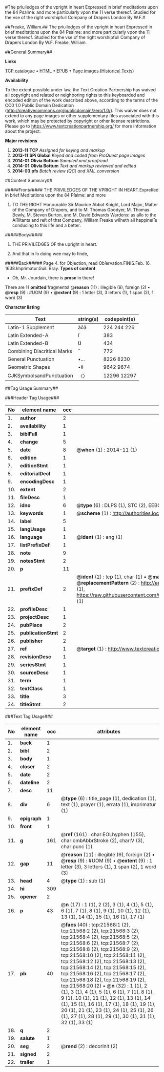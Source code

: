 #The priuiledges of the vpright in heart Expressed in brief meditations upon the 84 Psalme: and more particularly vpon the 11 verse thereof. Studied for the vse of the right worshipfull Company of Drapers London By W.F.#

##Freake, William.##
The priuiledges of the vpright in heart Expressed in brief meditations upon the 84 Psalme: and more particularly vpon the 11 verse thereof. Studied for the vse of the right worshipfull Company of Drapers London By W.F.
Freake, William.

##General Summary##

**Links**

[TCP catalogue](http://www.ota.ox.ac.uk/tcp/)  • 
[HTML](http://tei.it.ox.ac.uk/tcp/Texts-HTML/free/A01/A01235.html)  • 
[EPUB](http://tei.it.ox.ac.uk/tcp/Texts-EPUB/free/A01/A01235.epub) • 
[Page images (Historical Texts)](https://historicaltexts.jisc.ac.uk/eebo-99856052e)

**Availability**

To the extent possible under law, the Text Creation Partnership has waived all copyright and related or neighboring rights to this keyboarded and encoded edition of the work described above, according to the terms of the CC0 1.0 Public Domain Dedication (http://creativecommons.org/publicdomain/zero/1.0/). This waiver does not extend to any page images or other supplementary files associated with this work, which may be protected by copyright or other license restrictions. Please go to https://www.textcreationpartnership.org/ for more information about the project.

**Major revisions**

1. __2013-11__ __TCP__ *Assigned for keying and markup*
1. __2013-11__ __SPi Global__ *Keyed and coded from ProQuest page images*
1. __2014-01__ __Olivia Bottum__ *Sampled and proofread*
1. __2014-01__ __Olivia Bottum__ *Text and markup reviewed and edited*
1. __2014-03__ __pfs__ *Batch review (QC) and XML conversion*

##Content Summary##

#####Front#####
THE PRIVILEDGES OF THE VPRIGHT IN HEART.Expreſſed in brief Meditations upon the 84 Pſalme: and more 
1. TO THE RIGHT Honourable Sir Maurice Abbot Knight, Lord Major, Maſter of the Company of Drapers, and to M. Thomas Goodyer, M. Thomas Bewly, M. Steven Burton, and M. David Edwards Wardens: as alſo to the Aſſiſtants and reſt of that Company, William Freake wiſheth all happineſſe conducing to this life and a better.

#####Body#####

1. THE PRIVILEDGES OF the upright in heart.

1. And that in ſo doing wee may ſo finde,

#####Back#####
Page 4. for Objection, read Obſervation.FINIS.Feb. 16. 1638.Imprimatur.Guil. Bray.
**Types of content**

  * Oh, Mr. Jourdain, there is **prose** in there!

There are 11 **omitted** fragments! 
 @__reason__ (11) : illegible (9), foreign (2)  •  @__resp__ (9) : #UOM (9)  •  @__extent__ (9) : 1 letter (3), 3 letters (1), 1 span (2), 1 word (3)

**Character listing**


|Text|string(s)|codepoint(s)|
|---|---|---|
|Latin-1 Supplement|àôâ|224 244 226|
|Latin Extended-A|ſ|383|
|Latin Extended-B|Ʋ|434|
|Combining             Diacritical Marks|̄|772|
|General Punctuation|•…|8226 8230|
|Geometric Shapes|▪◊|9642 9674|
|CJKSymbolsandPunctuation|〈〉|12296 12297|

##Tag Usage Summary##

###Header Tag Usage###

|No|element name|occ|attributes|
|---|---|---|---|
|1.|__author__|2||
|2.|__availability__|1||
|3.|__biblFull__|1||
|4.|__change__|5||
|5.|__date__|8| @__when__ (1) : 2014-11 (1)|
|6.|__edition__|1||
|7.|__editionStmt__|1||
|8.|__editorialDecl__|1||
|9.|__encodingDesc__|1||
|10.|__extent__|2||
|11.|__fileDesc__|1||
|12.|__idno__|6| @__type__ (6) : DLPS (1), STC (2), EEBO-CITATION (1), PROQUEST (1), VID (1)|
|13.|__keywords__|1| @__scheme__ (1) : http://authorities.loc.gov/ (1)|
|14.|__label__|5||
|15.|__langUsage__|1||
|16.|__language__|1| @__ident__ (1) : eng (1)|
|17.|__listPrefixDef__|1||
|18.|__note__|9||
|19.|__notesStmt__|2||
|20.|__p__|11||
|21.|__prefixDef__|2| @__ident__ (2) : tcp (1), char (1)  •  @__matchPattern__ (2) : ([0-9\-]+):([0-9IVX]+) (1), (.+) (1)  •  @__replacementPattern__ (2) : http://eebo.chadwyck.com/downloadtiff?vid=$1&page=$2 (1), https://raw.githubusercontent.com/textcreationpartnership/Texts/master/tcpchars.xml#$1 (1)|
|22.|__profileDesc__|1||
|23.|__projectDesc__|1||
|24.|__pubPlace__|2||
|25.|__publicationStmt__|2||
|26.|__publisher__|2||
|27.|__ref__|1| @__target__ (1) : http://www.textcreationpartnership.org/docs/. (1)|
|28.|__revisionDesc__|1||
|29.|__seriesStmt__|1||
|30.|__sourceDesc__|1||
|31.|__term__|1||
|32.|__textClass__|1||
|33.|__title__|3||
|34.|__titleStmt__|2||


###Text Tag Usage###

|No|element name|occ|attributes|
|---|---|---|---|
|1.|__back__|1||
|2.|__bibl__|2||
|3.|__body__|1||
|4.|__closer__|2||
|5.|__date__|2||
|6.|__dateline__|2||
|7.|__desc__|11||
|8.|__div__|6| @__type__ (6) : title_page (1), dedication (1), text (1), prayer (1), errata (1), imprimatur (1)|
|9.|__epigraph__|1||
|10.|__front__|1||
|11.|__g__|161| @__ref__ (161) : char:EOLhyphen (155), char:cmbAbbrStroke (2), char:V (3), char:punc (1)|
|12.|__gap__|11| @__reason__ (11) : illegible (9), foreign (2)  •  @__resp__ (9) : #UOM (9)  •  @__extent__ (9) : 1 letter (3), 3 letters (1), 1 span (2), 1 word (3)|
|13.|__head__|4| @__type__ (1) : sub (1)|
|14.|__hi__|309||
|15.|__opener__|2||
|16.|__p__|43| @__n__ (17) : 1 (1), 2 (2), 3 (1), 4 (1), 5 (1), 6 (1), 7 (1), 8 (1), 9 (1), 10 (1), 12 (1), 13 (1), 14 (1), 15 (1), 16 (1), 17 (1)|
|17.|__pb__|40| @__facs__ (40) : tcp:21568:1 (2), tcp:21568:2 (2), tcp:21568:3 (2), tcp:21568:4 (2), tcp:21568:5 (2), tcp:21568:6 (2), tcp:21568:7 (2), tcp:21568:8 (2), tcp:21568:9 (2), tcp:21568:10 (2), tcp:21568:11 (2), tcp:21568:12 (2), tcp:21568:13 (2), tcp:21568:14 (2), tcp:21568:15 (2), tcp:21568:16 (2), tcp:21568:17 (2), tcp:21568:18 (2), tcp:21568:19 (2), tcp:21568:20 (2)  •  @__n__ (32) : 1 (1), 2 (1), 3 (1), 4 (1), 5 (1), 6 (1), 7 (1), 8 (1), 9 (1), 10 (1), 11 (1), 12 (1), 13 (1), 14 (1), 15 (1), 16 (1), 17 (1), 18 (1), 19 (1), 20 (1), 21 (1), 23 (1), 24 (1), 25 (1), 26 (1), 27 (1), 28 (1), 29 (1), 30 (1), 31 (1), 32 (1), 33 (1)|
|18.|__q__|2||
|19.|__salute__|1||
|20.|__seg__|2| @__rend__ (2) : decorInit (2)|
|21.|__signed__|2||
|22.|__trailer__|1||
